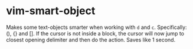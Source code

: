 # vim-smart-object

Makes some text-objects smarter when working with `d` and `c`. Specifically: (), {} and []. If the cursor is not inside a block, the cursor will now jump to closest opening delimiter and then do the action. Saves like 1 second.

